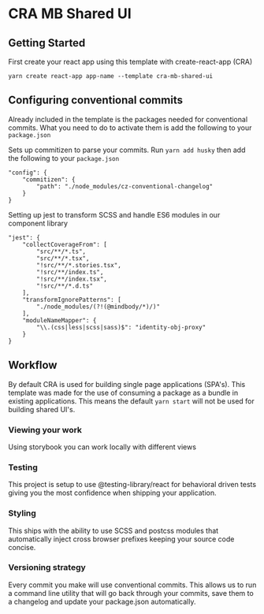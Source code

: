 # CRA MB Shared UI

## Getting Started

First create your react app using this template with create-react-app (CRA)

```
yarn create react-app app-name --template cra-mb-shared-ui
```

## Configuring conventional commits

Already included in the template is the packages needed for conventional commits. What you need to do to activate them is add the following to your `package.json`

Sets up commitizen to parse your commits. Run `yarn add husky` then add the following to your `package.json`

```
"config": {
    "commitizen": {
        "path": "./node_modules/cz-conventional-changelog"
    }
}
```

Setting up jest to transform SCSS and handle ES6 modules in our component library

```
"jest": {
    "collectCoverageFrom": [
        "src/**/*.ts",
        "src/**/*.tsx",
        "!src/**/*.stories.tsx",
        "!src/**/index.ts",
        "!src/**/index.tsx",
        "!src/**/*.d.ts"
    ],
    "transformIgnorePatterns": [
        "./node_modules/(?!(@mindbody/*)/)"
    ],
    "moduleNameMapper": {
        "\\.(css|less|scss|sass)$": "identity-obj-proxy"
    }
}
```

## Workflow

By default CRA is used for building single page applications (SPA's). This template was made for the use of consuming a package as a bundle in existing applications. This means the default `yarn start` will not be used for building shared UI's. 

### Viewing your work

Using storybook you can work locally with different views

### Testing

This project is setup to use @testing-library/react for behavioral driven tests giving you the most confidence when shipping your application. 

### Styling

This ships with the ability to use SCSS and postcss modules that automatically inject cross browser prefixes keeping your source code concise. 

### Versioning strategy

Every commit you make will use conventional commits. This allows us to run a command line utility that will go back through your commits, save them to a changelog and update your package.json automatically. 
